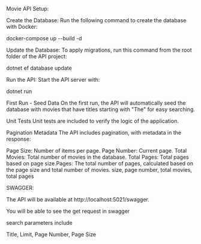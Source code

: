 Movie API Setup:

Create the Database:
Run the following command to create the database with Docker:

docker-compose up --build -d

Update the Database:
To apply migrations, run this command from the root folder of the API project:

dotnet ef database update

Run the API:
Start the API server with:

dotnet run


First Run - Seed Data
On the first run, the API will automatically seed the database with movies that have titles starting with "The" for easy searching.

Unit Tests
Unit tests are included to verify the logic of the application.

Pagination Metadata
The API includes pagination, with metadata in the response:

Page Size: Number of items per page.
Page Number: Current page.
Total Movies: Total number of movies in the database.
Total Pages: Total pages based on page size.Pages: The total number of pages, calculated based on the page size and total number of movies. size, page number, total movies, total pages


SWAGGER:

The API will be available at http://localhost:5021/swagger.

You will be able to see the get request in swagger

search parameters include 

Title, Limit, Page Number, Page Size